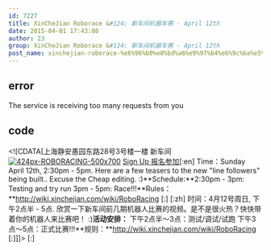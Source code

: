 ```yaml
---
id: 7227
title: XinCheJian Roborace &#124; 新车间机器车赛 - April 12th
date: 2015-04-01 17:43:08
author: 23
group: XinCheJian Roborace &#124; 新车间机器车赛 - April 12th
post_name: xinchejian-roborace-%e6%96%b0%e8%bd%a6%e9%97%b4%e6%9c%ba%e5%99%a8%e8%bd%a6%e8%b5%9b-april-12th
---
```


## error
The service is receiving too many requests from you

## code
 <!\[CDATA\[上海静安愚园东路28号3号楼一楼 新车间 [![424px-ROBORACING-500x700](http://xinchejian.com/wp-content/uploads/2015/04/424px-ROBORACING-500x7001-290x290.jpg)](http://139.162.84.35/wp-content/uploads/2015/04/424px-ROBORACING-500x7001-1.jpg) [Sign Up 报名参加](http://www.huodongxing.com/event/1276005974800 "立即报名")\[:en\] Time：Sunday April 12th, 2:30pm - 5pm. Here are a few teasers to the new "line followers" being built.. Excuse the Cheap editing. :)**Schedule:**2:30pm - 3pm: Testing and try run 3pm - 5pm: Race!!!**Rules：**http://wiki.xinchejian.com/wiki/RoboRacing \[:\] \[:zh\] 时间：4月12号周日, 下午2点半 - 5点. 欣赏一下新车间前几期机器人比赛的视频。是不是很火热？快快带着你的机器人来比赛吧！ :)**活动安排：** 下午2点半～3点：测试/调试/试跑 下午3点～5点：正式比赛!!!**规则：**http://wiki.xinchejian.com/wiki/RoboRacing \[:\]\]\]> \[:\]
